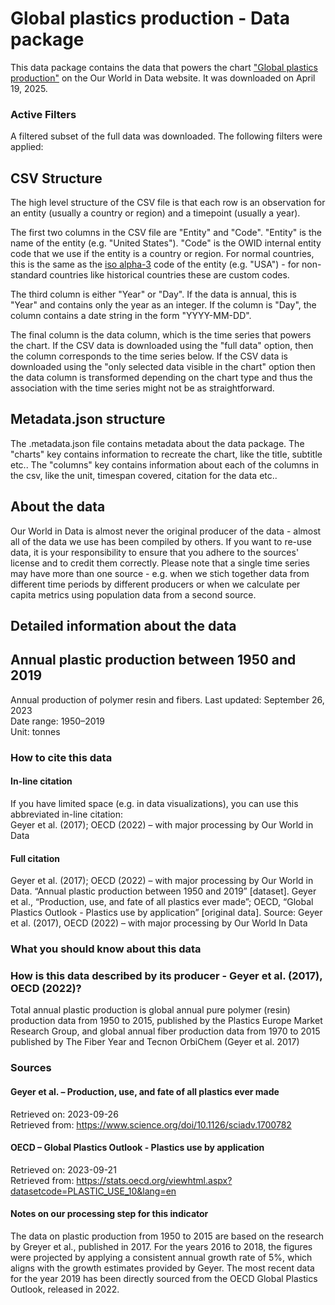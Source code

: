 # Global plastics production - Data package

This data package contains the data that powers the chart ["Global plastics production"](https://ourworldindata.org/grapher/global-plastics-production?v=1&csvType=full&useColumnShortNames=false) on the Our World in Data website. It was downloaded on April 19, 2025.

### Active Filters

A filtered subset of the full data was downloaded. The following filters were applied:

## CSV Structure

The high level structure of the CSV file is that each row is an observation for an entity (usually a country or region) and a timepoint (usually a year).

The first two columns in the CSV file are "Entity" and "Code". "Entity" is the name of the entity (e.g. "United States"). "Code" is the OWID internal entity code that we use if the entity is a country or region. For normal countries, this is the same as the [iso alpha-3](https://en.wikipedia.org/wiki/ISO_3166-1_alpha-3) code of the entity (e.g. "USA") - for non-standard countries like historical countries these are custom codes.

The third column is either "Year" or "Day". If the data is annual, this is "Year" and contains only the year as an integer. If the column is "Day", the column contains a date string in the form "YYYY-MM-DD".

The final column is the data column, which is the time series that powers the chart. If the CSV data is downloaded using the "full data" option, then the column corresponds to the time series below. If the CSV data is downloaded using the "only selected data visible in the chart" option then the data column is transformed depending on the chart type and thus the association with the time series might not be as straightforward.

## Metadata.json structure

The .metadata.json file contains metadata about the data package. The "charts" key contains information to recreate the chart, like the title, subtitle etc.. The "columns" key contains information about each of the columns in the csv, like the unit, timespan covered, citation for the data etc..

## About the data

Our World in Data is almost never the original producer of the data - almost all of the data we use has been compiled by others. If you want to re-use data, it is your responsibility to ensure that you adhere to the sources' license and to credit them correctly. Please note that a single time series may have more than one source - e.g. when we stich together data from different time periods by different producers or when we calculate per capita metrics using population data from a second source.

## Detailed information about the data


## Annual plastic production between 1950 and 2019
Annual production of polymer resin and fibers.
Last updated: September 26, 2023  
Date range: 1950–2019  
Unit: tonnes  


### How to cite this data

#### In-line citation
If you have limited space (e.g. in data visualizations), you can use this abbreviated in-line citation:  
Geyer et al. (2017); OECD (2022) – with major processing by Our World in Data

#### Full citation
Geyer et al. (2017); OECD (2022) – with major processing by Our World in Data. “Annual plastic production between 1950 and 2019” [dataset]. Geyer et al., “Production, use, and fate of all plastics ever made”; OECD, “Global Plastics Outlook - Plastics use by application” [original data].
Source: Geyer et al. (2017), OECD (2022) – with major processing by Our World In Data

### What you should know about this data

### How is this data described by its producer - Geyer et al. (2017), OECD (2022)?
Total annual plastic production is global annual pure polymer (resin) production data from 1950 to 2015, published by the Plastics Europe Market Research Group, and global annual fiber production data from 1970 to 2015 published by The Fiber Year and Tecnon OrbiChem (Geyer et al. 2017)

### Sources

#### Geyer et al. – Production, use, and fate of all plastics ever made
Retrieved on: 2023-09-26  
Retrieved from: https://www.science.org/doi/10.1126/sciadv.1700782  

#### OECD – Global Plastics Outlook - Plastics use by application
Retrieved on: 2023-09-21  
Retrieved from: https://stats.oecd.org/viewhtml.aspx?datasetcode=PLASTIC_USE_10&lang=en  

#### Notes on our processing step for this indicator
The data on plastic production from 1950 to 2015 are based on the research by Greyer et al., published in 2017. For the years 2016 to 2018, the figures were projected by applying a consistent annual growth rate of 5%, which aligns with the growth estimates provided by Geyer. The most recent data for the year 2019 has been directly sourced from the OECD Global Plastics Outlook, released in 2022.


    